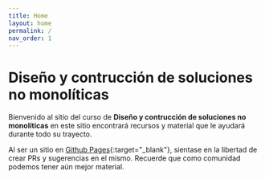 ```yaml
---
title: Home
layout: home
permalink: /
nav_order: 1
---
```


# Diseño y contrucción de soluciones no monolíticas

Bienvenido al sitio del curso de **Diseño y contrucción de soluciones no monolíticas** en este sitio encontrará recursos y material que le ayudará durante todo su trayecto.

Al ser un sitio en [Github Pages](https://pages.github.com/){:target="_blank"}, sientase en la libertad de crear PRs y sugerencias en el mismo. Recuerde que como comunidad podemos tener aún mejor material.
